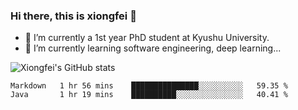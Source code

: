 ### Hi there, this is xiongfei 👋


- 🔭 I’m currently a 1st year PhD student at Kyushu University.
- 🌱 I’m currently learning software engineering, deep learning...

<!--
**Toma62299781/Toma62299781** is a ✨ _special_ ✨ repository because its `README.md` (this file) appears on your GitHub profile.
Here are some ideas to get you started:
-->

![Xiongfei's GitHub stats](https://github-readme-stats.vercel.app/api?username=Toma62299781)

<!--START_SECTION:waka-->
```text
Markdown   1 hr 56 mins    ███████████████░░░░░░░░░░   59.35 % 
Java       1 hr 19 mins    ██████████░░░░░░░░░░░░░░░   40.41 % 
```
<!--END_SECTION:waka-->

